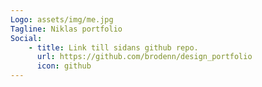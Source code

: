 ```yaml
---
Logo: assets/img/me.jpg
Tagline: Niklas portfolio
Social:
    - title: Link till sidans github repo.
      url: https://github.com/brodenn/design_portfolio
      icon: github
---
```

